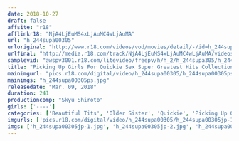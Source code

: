 ```yaml
---
date: 2018-10-27
draft: false
affsite: "r18"
afflinkr18: "NjA4LjEuMS4xLjAuMC4wLjAuMA"
url: "h_244supa00305"
urloriginal: "http://www.r18.com/videos/vod/movies/detail/-/id=h_244supa00305"
urlfinal: "http://media.r18.com/track/NjA4LjEuMS4xLjAuMC4wLjAuMA/videos/vod/movies/detail/-/id=h_244supa00305"
samplevid: "awspv3001.r18.com/litevideo/freepv/h/h_2/h_244supa305/h_244supa305_dmb_w.mp4"
title: "Picking Up Girls For Quickie Sex Super Greatest Hits Collection 2 240 Minute Special"
mainimgurl: "pics.r18.com/digital/video/h_244supa00305/h_244supa00305ps.jpg"
mainimgs: "h_244supa00305ps.jpg"
releasedate: "Mar. 09, 2018"
duration: 241
productioncomp: "Skyu Shiroto"
girls: ['----']
categories: ['Beautiful Tits', 'Older Sister', 'Quickie', 'Picking Up Girls', 'Amateur', 'Over 4 Hours', 'Hi-Def']
imgurls: ['pics.r18.com/digital/video/h_244supa00305/h_244supa00305jp-1.jpg', 'pics.r18.com/digital/video/h_244supa00305/h_244supa00305jp-2.jpg', 'pics.r18.com/digital/video/h_244supa00305/h_244supa00305jp-3.jpg', 'pics.r18.com/digital/video/h_244supa00305/h_244supa00305jp-4.jpg', 'pics.r18.com/digital/video/h_244supa00305/h_244supa00305jp-5.jpg', 'pics.r18.com/digital/video/h_244supa00305/h_244supa00305jp-6.jpg', 'pics.r18.com/digital/video/h_244supa00305/h_244supa00305jp-7.jpg', 'pics.r18.com/digital/video/h_244supa00305/h_244supa00305jp-8.jpg', 'pics.r18.com/digital/video/h_244supa00305/h_244supa00305jp-9.jpg', 'pics.r18.com/digital/video/h_244supa00305/h_244supa00305jp-10.jpg', 'pics.r18.com/digital/video/h_244supa00305/h_244supa00305jp-11.jpg', 'pics.r18.com/digital/video/h_244supa00305/h_244supa00305jp-12.jpg', 'pics.r18.com/digital/video/h_244supa00305/h_244supa00305jp-13.jpg', 'pics.r18.com/digital/video/h_244supa00305/h_244supa00305jp-14.jpg', 'pics.r18.com/digital/video/h_244supa00305/h_244supa00305jp-15.jpg', 'pics.r18.com/digital/video/h_244supa00305/h_244supa00305jp-16.jpg', 'pics.r18.com/digital/video/h_244supa00305/h_244supa00305jp-17.jpg', 'pics.r18.com/digital/video/h_244supa00305/h_244supa00305jp-18.jpg', 'pics.r18.com/digital/video/h_244supa00305/h_244supa00305jp-19.jpg', 'pics.r18.com/digital/video/h_244supa00305/h_244supa00305jp-20.jpg']
imgs: ['h_244supa00305jp-1.jpg', 'h_244supa00305jp-2.jpg', 'h_244supa00305jp-3.jpg', 'h_244supa00305jp-4.jpg', 'h_244supa00305jp-5.jpg', 'h_244supa00305jp-6.jpg', 'h_244supa00305jp-7.jpg', 'h_244supa00305jp-8.jpg', 'h_244supa00305jp-9.jpg', 'h_244supa00305jp-10.jpg', 'h_244supa00305jp-11.jpg', 'h_244supa00305jp-12.jpg', 'h_244supa00305jp-13.jpg', 'h_244supa00305jp-14.jpg', 'h_244supa00305jp-15.jpg', 'h_244supa00305jp-16.jpg', 'h_244supa00305jp-17.jpg', 'h_244supa00305jp-18.jpg', 'h_244supa00305jp-19.jpg', 'h_244supa00305jp-20.jpg']
---
```

